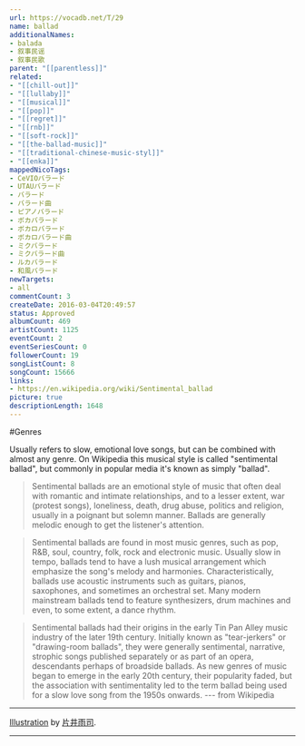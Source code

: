 ```yaml
---
url: https://vocadb.net/T/29
name: ballad
additionalNames: 
- balada
- 叙事民谣
- 叙事民歌
parent: "[[parentless]]"
related:
- "[[chill-out]]"
- "[[lullaby]]"
- "[[musical]]"
- "[[pop]]"
- "[[regret]]"
- "[[rnb]]"
- "[[soft-rock]]"
- "[[the-ballad-music]]"
- "[[traditional-chinese-music-styl]]"
- "[[enka]]"
mappedNicoTags:
- CeVIOバラード
- UTAUバラード
- バラード
- バラード曲
- ピアノバラード
- ボカバラード
- ボカロバラード
- ボカロバラード曲
- ミクバラード
- ミクバラード曲
- ルカバラード
- 和風バラード
newTargets:
- all
commentCount: 3
createDate: 2016-03-04T20:49:57
status: Approved
albumCount: 469
artistCount: 1125
eventCount: 2
eventSeriesCount: 0
followerCount: 19
songListCount: 8
songCount: 15666
links: 
- https://en.wikipedia.org/wiki/Sentimental_ballad
picture: true
descriptionLength: 1648
---
```


#Genres

Usually refers to slow, emotional love songs, but can be combined with almost any genre. On Wikipedia this musical style is called "sentimental ballad", but commonly in popular media it's known as simply "ballad". 

>Sentimental ballads are an emotional style of music that often deal with romantic and intimate relationships, and to a lesser extent, war (protest songs), loneliness, death, drug abuse, politics and religion, usually in a poignant but solemn manner. Ballads are generally melodic enough to get the listener's attention.

>Sentimental ballads are found in most music genres, such as pop, R&B, soul, country, folk, rock and electronic music. Usually slow in tempo, ballads tend to have a lush musical arrangement which emphasize the song's melody and harmonies. Characteristically, ballads use acoustic instruments such as guitars, pianos, saxophones, and sometimes an orchestral set. Many modern mainstream ballads tend to feature synthesizers, drum machines and even, to some extent, a dance rhythm.

>Sentimental ballads had their origins in the early Tin Pan Alley music industry of the later 19th century. Initially known as "tear-jerkers" or "drawing-room ballads", they were generally sentimental, narrative, strophic songs published separately or as part of an opera, descendants perhaps of broadside ballads. As new genres of music began to emerge in the early 20th century, their popularity faded, but the association with sentimentality led to the term ballad being used for a slow love song from the 1950s onwards.
>--- from Wikipedia

---
[Illustration](https://piapro.jp/t/UXr_) by [	片井雨司](https://vocadb.net/Ar/30797).

---

